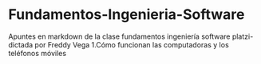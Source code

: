 # Fundamentos-Ingenieria-Software
Apuntes en markdown de la clase fundamentos ingeniería software platzi-dictada por Freddy Vega
1.Cómo funcionan las computadoras y los teléfonos móviles[](https://github.com/lcarloszapatag/Fundamentos-Ingenieria-Software/blob/main/Como-Funcionan-computadores-moviles.md)
